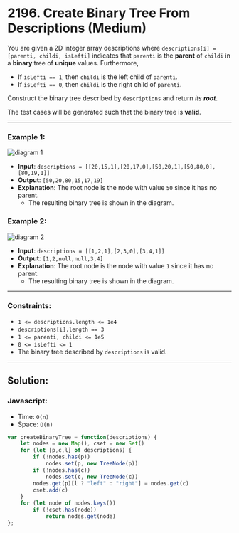 # 2196. Create Binary Tree From Descriptions (Medium)

You are given a 2D integer array descriptions where `descriptions[i] = [parenti, childi, isLefti]` indicates that `parenti` is the **parent** of `childi` in a **binary** tree of **unique** values. Furthermore,
 - If `isLefti == 1`, then `childi` is the left child of `parenti`.
 - If `isLefti == 0`, then `childi` is the right child of `parenti`.

Construct the binary tree described by `descriptions` and return _its **root**_.

The test cases will be generated such that the binary tree is **valid**.

---
### Example 1:
![diagram 1](https://assets.leetcode.com/uploads/2022/02/09/example1drawio.png)
 - **Input**: `descriptions = [[20,15,1],[20,17,0],[50,20,1],[50,80,0],[80,19,1]]`
 - **Output**: `[50,20,80,15,17,19]`
 - **Explanation**: The root node is the node with value `50` since it has no parent.
   - The resulting binary tree is shown in the diagram.

### Example 2:
![diagram 2](https://assets.leetcode.com/uploads/2022/02/09/example2drawio.png)
 - **Input**: `descriptions = [[1,2,1],[2,3,0],[3,4,1]]`
 - **Output**: `[1,2,null,null,3,4]`
 - **Explanation**: The root node is the node with value `1` since it has no parent.
   - The resulting binary tree is shown in the diagram.

---
### Constraints:
 - `1 <= descriptions.length <= 1e4`
 - `descriptions[i].length == 3`
 - `1 <= parenti, childi <= 1e5`
 - `0 <= isLefti <= 1`
 - The binary tree described by `descriptions` is valid.

---
## Solution:
### Javascript:
 - Time: `O(n)`
 - Space: `O(n)`

```js
var createBinaryTree = function(descriptions) {
    let nodes = new Map(), cset = new Set()
    for (let [p,c,l] of descriptions) {
        if (!nodes.has(p))
            nodes.set(p, new TreeNode(p))
        if (!nodes.has(c))
            nodes.set(c, new TreeNode(c))
        nodes.get(p)[l ? "left" : "right"] = nodes.get(c)
        cset.add(c)
    }
    for (let node of nodes.keys())
        if (!cset.has(node))
            return nodes.get(node)
};
```
